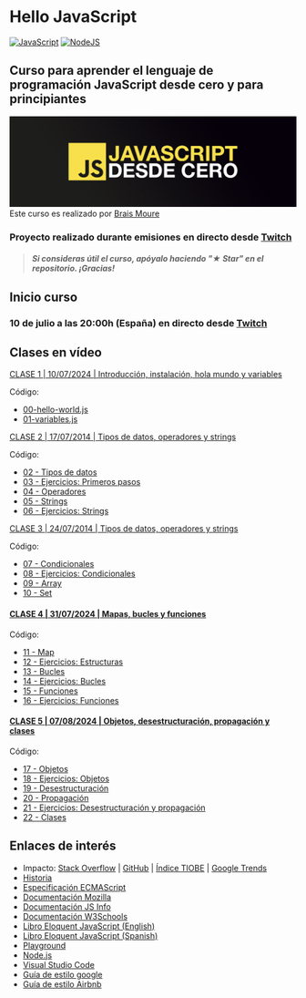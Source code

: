 # Hello JavaScript

[![JavaScript](https://img.shields.io/badge/JavaScript-ES6+-yellow?style=for-the-badge&logo=javascript&logoColor=white&labelColor=101010)](https://developer.mozilla.org/es/docs/Web/JavaScript) [![NodeJS](https://img.shields.io/badge/NODEJS-v20+-green?style=for-the-badge&logo=nodedotjs&logoColor=white&labelColor=101010)](https://nodejs.org/)

## Curso para aprender el lenguaje de programación JavaScript desde cero y para principiantes
![](./Images/header.jpg)
Este curso es realizado por [Brais Moure](https://moure.dev/)

### Proyecto realizado durante emisiones en directo desde [Twitch](https://twitch.tv/mouredev)
> ##### Si consideras útil el curso, apóyalo haciendo "★ Star" en el repositorio. ¡Gracias!

## Inicio curso

### 10 de julio a las 20:00h (España) en directo desde [Twitch](https://twitch.tv/mouredev)

## Clases en vídeo

[CLASE 1 | 10/07/2024 | Introducción, instalación, hola mundo y variables](https://www.twitch.tv/videos/2194200202?t=00h14m43s)

Código:
* [00-hello-world.js](./Basic/00-hello-world.js)
* [01-variables.js](./Basic/01-variables.js)

[CLASE 2 | 17/07/2014 | Tipos de datos, operadores y strings](https://www.twitch.tv/videos/2200149072?t=00h08m02s)

Código:
* [02 - Tipos de datos](./Basic/02-data-types.js)
* [03 - Ejercicios: Primeros pasos](./Basic/03-beginner-exercises.js)
* [04 - Operadores](./Basic/04-operators.js)
* [05 - Strings](./Basic/05-strings.js)
* [06 - Ejercicios: Strings](./Basic/06-strings-exercices.js)

[CLASE 3 | 24/07/2014 | Tipos de datos, operadores y strings](https://www.twitch.tv/videos/2206228701?t=00h16m02s)

Código:
* [07 - Condicionales](./Basic/07-conditionals.js)
* [08 - Ejercicios: Condicionales](./Basic/08-conditional-exercies.js)
* [09 - Array](./Basic/09-arrays.js)
* [10 - Set](./Basic/10-set.js)

#### [CLASE 4 | 31/07/2024 | Mapas, bucles y funciones](https://www.youtube.com/live/xg1GeHKiNzU?si=oiWHK8bDTZ1c98hF&t=885)

Código:
* [11 - Map](./Basic/11-map.js)
* [12 - Ejercicios: Estructuras](./Basic/12-structures-exercises.js)
* [13 - Bucles](./Basic/13-loops.js)
* [14 - Ejercicios: Bucles](./Basic/14-loops-exercises.js)
* [15 - Funciones](./Basic/15-functions.js)
* [16 - Ejercicios: Funciones](./Basic/16-functions-exercises.js)

#### [CLASE 5 | 07/08/2024 | Objetos, desestructuración, propagación y clases](https://www.youtube.com/live/SBXEpAx_y_Q?si=Sbqqa2-_eGwsUkH-&t=958)

Código:

* [17 - Objetos](./Basic/17-objects.js)
* [18 - Ejercicios: Objetos](./Basic/18-objects-exercises.js)
* [19 - Desestructuración](./Basic/19-destructuring.js)
* [20 - Propagación](./Basic/20-spreading.js)
* [21 - Ejercicios: Desestructuración y propagación](./Basic/21-destrcuturing-spread-exercises.js)
* [22 - Clases](./Basic/22-classes.js)

## Enlaces de interés

* Impacto: [Stack Overflow](https://survey.stackoverflow.co/2023/#most-popular-technologies-language) | [GitHub](https://github.blog/2023-11-08-the-state-of-open-source-and-ai/) | [Índice TIOBE](https://www.tiobe.com/tiobe-index/) | [Google Trends](https://trends.google.es/trends/explore?cat=5&date=today%205-y&q=%2Fm%2F02p97,%2Fm%2F05z1_,%2Fm%2F07sbkfb&hl=es)
* [Historia](https://es.wikipedia.org/wiki/JavaScript)
* [Especificación ECMAScript](https://tc39.es/ecma262/)
* [Documentación Mozilla](https://developer.mozilla.org/es/docs/Web/JavaScript)
* [Documentación JS Info](https://es.javascript.info/)
* [Documentación W3Schools](https://www.w3schools.com/js/)
* [Libro Eloquent JavaScript (English)](https://eloquentjavascript.net/)
* [Libro Eloquent JavaScript (Spanish)](https://eloquent-javascript-es.vercel.app/)
* [Playground](https://runjs.app/play)
* [Node.js](https://nodejs.org)
* [Visual Studio Code](https://code.visualstudio.com/)
* [Guía de estilo google](https://google.github.io/styleguide/jsguide.html)
* [Guía de estilo Airbnb](https://google.github.io/styleguide/jsguide.html)
